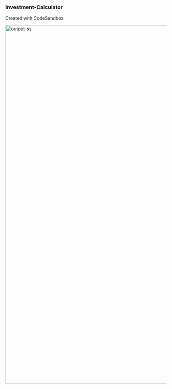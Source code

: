 ### Investment-Calculator
Created with CodeSandbox

<img width="1120" alt="output-ss" src="https://github.com/payal033/Investment-Calculator/assets/82137135/076479d9-9317-4ddf-b63c-22793d08ae37">




